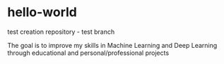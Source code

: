 # hello-world
test creation repository - test branch

The goal is to improve my skills in Machine Learning and Deep Learning through educational and personal/professional projects
